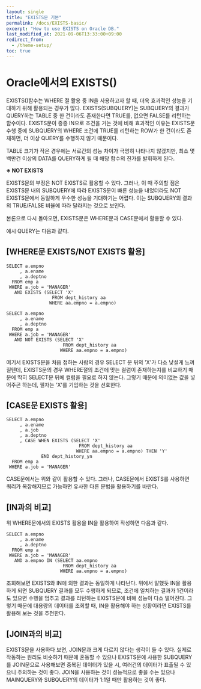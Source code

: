 ```yaml
---
layout: single
title: "EXISTS문 기본"
permalink: /docs/EXISTS-basic/
excerpt: "How to use EXISTS on Oracle DB."
last_modified_at: 2021-09-06T13:33:00+09:00
redirect_from:
  - /theme-setup/
toc: true
---
```

Oracle에서의 EXISTS()
====================

EXISTS()함수는 WHERE 절 활용 중 IN을 사용하고자 할 때, 더욱 효과적인 성능을 기대하기 위해 활용되는 경우가 많다.
EXISTS(SUBQUERY)는 SUBQUERY의 결과가 QUERY하는 TABLE 중 한 건이라도 존재한다면 TRUE를, 없으면 FALSE를 리턴하는 함수이다.
EXISTS문이 종종 IN으로 조건을 거는 것에 비해 효과적인 이유는 EXISTS문 수행 중에 SUBQUERY의 WHERE 조건에 TRUE를 리턴하는 ROW가 한 건이라도 존재하면, 더 이상 QUERY를 수행하지 않기 때문이다.

TABLE 크기가 작은 경우에는 서로간의 성능 차이가 극명히 나타나지 않겠지만, 최소 몇백만건 이상의 DATA를 QUERY하게 될 때 해당 함수의 진가를 발휘하게 된다.

**※ NOT EXISTS**

EXISTS문의 부정은 NOT EXISTS로 활용할 수 있다.
그러나, 이 때 주의할 점은 EXISTS문 내의 SUBQUERY에 따라 EXISTS문이 빠른 성능을 내었더라도 NOT EXISTS문에서 동일하게 우수한 성능을 기대하기는 어렵다.
이는 SUBQUERY의 결과의 TRUE/FALSE 비율에 따라 달라지는 것으로 보인다.

본론으로 다시 돌아오면, EXISTS문은 WHERE문과 CASE문에서 활용할 수 있다.

예시 QUERY는 다음과 같다.

[WHERE문 EXISTS/NOT EXISTS 활용]
-------------------
```oracle
SELECT a.empno
     , a.ename
     , a.deptno
  FROM emp a
 WHERE a.job = 'MANAGER'
   AND EXISTS (SELECT 'X'
                 FROM dept_history aa
                WHERE aa.empno = a.empno)
```
```oracle
SELECT a.empno
     , a.ename
     , a.deptno
  FROM emp a
 WHERE a.job = 'MANAGER'
   AND NOT EXISTS (SELECT 'X'
                     FROM dept_history aa
                    WHERE aa.empno = a.empno)
```

여기서 EXISTS문을 처음 접하는 사람의 경우 SELECT 문 뒤의 'X'가 다소 낯설게 느껴질텐데,
EXISTS문의 경우 WHERE절의 조건에 맞는 컬럼이 존재하는지를 비교하기 때문에 딱히 SELECT문 뒤에 컬럼을 필요로 하지 않는다.
그렇기 때문에 의미없는 값을 넣어주곤 하는데, 필자는 'X'를 기입하는 것을 선호한다.

[CASE문 EXISTS 활용]
-------------------
```oracle
SELECT a.empno
     , a.ename
     , a.job
     , a.deptno
     , CASE WHEN EXISTS (SELECT 'X'
                           FROM dept_history aa
                          WHERE aa.empno = a.empno) THEN 'Y'
             END dept_history_yn
  FROM emp a
 WHERE a.job = 'MANAGER'
```

CASE문에서는 위와 같이 활용할 수 있다.
그러나, CASE문에서 EXISTS를 사용하면 쿼리가 복잡해지므로 가능하면 유사한 다른 문법을 활용하기를 바란다.

[IN과의 비교]
-------------------
위 WHERE문에서의 EXISTS 활용을 IN을 활용하여 작성하면 다음과 같다.
```oracle
SELECT a.empno
     , a.ename
     , a.deptno
  FROM emp a
 WHERE a.job = 'MANAGER'
   AND a.empno IN (SELECT aa.empno
                     FROM dept_history aa
                    WHERE aa.empno = a.empno)
```
조회해보면 EXISTS와 IN에 의한 결과는 동일하게 나타난다.
위에서 말했듯 IN을 활용하게 되면 SUBQUERY 결과를 모두 수행하게 되므로,
조건에 일치하는 결과가 1건이라도 있으면 수행을 멈추고 결과를 리턴하는 EXISTS문에 비해 성능이 다소 떨어진다.
그렇기 때문에 대용량의 데이터를 조회할 때, IN을 활용해야 하는 상황이라면 EXISTS를 활용해 보는 것을 추천한다.

[JOIN과의 비교]
-------------------
EXISTS문을 사용하다 보면, JOIN문과 크게 다르지 않다는 생각이 들 수 있다.
실제로 작동하는 원리도 비슷하기 때문에 혼동할 수 있으나
EXISTS문에 사용한 SUBQUERY를 JOIN문으로 사용해보면 중복된 데이터가 있을 시, 여러건의 데이터가 표출될 수 있으니 주의하는 것이 좋다.
JOIN을 사용하는 것이 성능적으로 좋을 수는 있으나 MAINQUERY와 SUBQUERY의 데이터가 1:1일 때만 활용하는 것이 좋다.